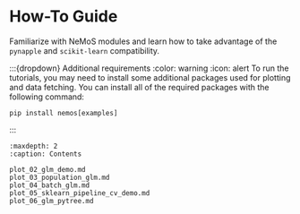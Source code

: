 
# How-To Guide

Familiarize with NeMoS modules and learn how to take advantage of the `pynapple` and `scikit-learn` compatibility.

:::{dropdown} Additional requirements
:color: warning
:icon: alert
To run the tutorials, you may need to install some additional packages used for plotting and data fetching.
You can install all of the required packages with the following command:
```
pip install nemos[examples]
```
:::


```{toctree}
:maxdepth: 2
:caption: Contents

plot_02_glm_demo.md
plot_03_population_glm.md
plot_04_batch_glm.md
plot_05_sklearn_pipeline_cv_demo.md
plot_06_glm_pytree.md
```
